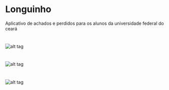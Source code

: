 # Longuinho
Aplicativo de achados e perdidos para os alunos da universidade federal do ceará
#
![alt tag](http://i.imgur.com/FITiqFB.png)
#
![alt tag](http://i.imgur.com/XAWNHsb.png)
#
![alt tag](http://i.imgur.com/p08g6yD.png)
